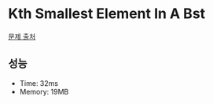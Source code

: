 # Kth Smallest Element In A Bst

[문제 출처](https://leetcode.com/problems/kth-smallest-element-in-a-bst)

## 성능

- Time: 32ms
- Memory: 19MB